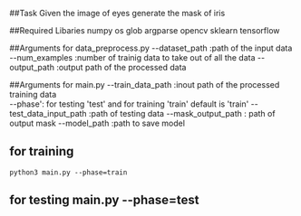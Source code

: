##Task
	Given the image of eyes generate the mask of iris

##Required Libaries
	numpy
	os
	glob
	argparse
	opencv
	sklearn
	tensorflow 

##Arguments for data_preprocess.py
	--dataset_path :path of the input data
	--num_examples :number of trainig data to take out of all the data
	--output_path  :output path of the processed data

##Arguments for main.py
	--train_data_path :inout path of the processed training data	
	--phase': for testing 'test' and for training 'train' default is 'train'
	--test_data_input_path :path of testing data
	--mask_output_path : path of output mask
	--model_path :path to save model

## for training
	python3 main.py --phase=train
## for testing main.py --phase=test	
